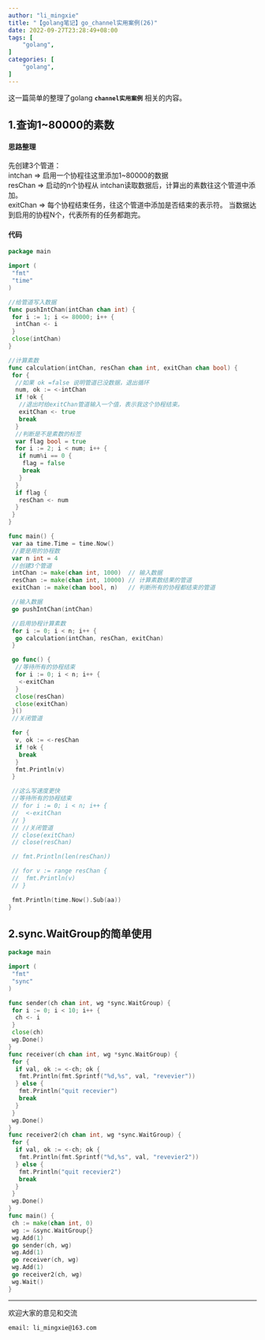 ```yaml
---
author: "li_mingxie"
title: "【golang笔记】go_channel实用案例(26)"
date: 2022-09-27T23:28:49+08:00
tags: [
    "golang",
]
categories: [
    "golang",
]
---
```


这一篇简单的整理了golang **`channel实用案例`** 相关的内容。<!--more-->

## 1.查询1~80000的素数

#### 思路整理

先创建3个管道：  
intchan => 启用一个协程往这里添加1~80000的数据  
resChan => 启动的n个协程从 intchan读取数据后，计算出的素数往这个管道中添加。  
exitChan => 每个协程结束任务，往这个管道中添加是否结束的表示符。 当数据达到启用的协程N个，代表所有的任务都跑完。  

#### 代码

```go
package main

import (
 "fmt"
 "time"
)

//给管道写入数据
func pushIntChan(intChan chan int) {
 for i := 1; i <= 80000; i++ {
  intChan <- i
 }
 close(intChan)
}

//计算素数
func calculation(intChan, resChan chan int, exitChan chan bool) {
 for {
  //如果 ok =false 说明管道已没数据，退出循环
  num, ok := <-intChan
  if !ok {
   //退出时给exitChan管道输入一个值，表示我这个协程结束。
   exitChan <- true
   break
  }
  //判断是不是素数的标签
  var flag bool = true
  for i := 2; i < num; i++ {
   if num%i == 0 {
    flag = false
    break
   }
  }
  if flag {
   resChan <- num
  }
 }
}

func main() {
 var aa time.Time = time.Now()
 //要是用的协程数
 var n int = 4
 //创建3个管道
 intChan := make(chan int, 1000)  // 输入数据
 resChan := make(chan int, 10000) // 计算素数结果的管道
 exitChan := make(chan bool, n)   // 判断所有的协程都结束的管道

 //输入数据
 go pushIntChan(intChan)

 //启用协程计算素数
 for i := 0; i < n; i++ {
  go calculation(intChan, resChan, exitChan)
 }

 go func() {
  //等待所有的协程结束
  for i := 0; i < n; i++ {
   <-exitChan
  }
  close(resChan)
  close(exitChan)
 }()
 //关闭管道

 for {
  v, ok := <-resChan
  if !ok {
   break
  }
  fmt.Println(v)
 }

 //这么写速度更快
 //等待所有的协程结束
 // for i := 0; i < n; i++ {
 //  <-exitChan
 // }
 // //关闭管道
 // close(exitChan)
 // close(resChan)

 // fmt.Println(len(resChan))

 // for v := range resChan {
 //  fmt.Println(v)
 // }

 fmt.Println(time.Now().Sub(aa))
}

```

## 2.sync.WaitGroup的简单使用

```go
package main

import (
 "fmt"
 "sync"
)

func sender(ch chan int, wg *sync.WaitGroup) {
 for i := 0; i < 10; i++ {
  ch <- i
 }
 close(ch)
 wg.Done()
}
func receiver(ch chan int, wg *sync.WaitGroup) {
 for {
  if val, ok := <-ch; ok {
   fmt.Println(fmt.Sprintf("%d,%s", val, "revevier"))
  } else {
   fmt.Println("quit recevier")
   break
  }
 }
 wg.Done()
}
func receiver2(ch chan int, wg *sync.WaitGroup) {
 for {
  if val, ok := <-ch; ok {
   fmt.Println(fmt.Sprintf("%d,%s", val, "revevier2"))
  } else {
   fmt.Println("quit recevier2")
   break
  }
 }
 wg.Done()
}
func main() {
 ch := make(chan int, 0)
 wg := &sync.WaitGroup{}
 wg.Add(1)
 go sender(ch, wg)
 wg.Add(1)
 go receiver(ch, wg)
 wg.Add(1)
 go receiver2(ch, wg)
 wg.Wait()
}
```

----------------------------------------------

欢迎大家的意见和交流

`email: li_mingxie@163.com`
